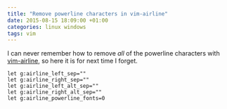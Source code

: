 ```yaml
---
title: "Remove powerline characters in vim-airline"
date: 2015-08-15 18:09:00 +01:00
categories: linux windows
tags: vim
---
```

I can never remember how to remove *all* of the powerline characters with
[vim-airline][], so here it is for next time I forget.

```vim
let g:airline_left_sep=""
let g:airline_right_sep=""
let g:airline_left_alt_sep=""
let g:airline_right_alt_sep=""
let g:airline_powerline_fonts=0
```

[vim-airline]: https://github.com/bling/vim-airline
